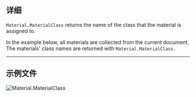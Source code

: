 ## 详细
`Material.MaterialClass` returns the name of the class that the material is assigned to.

In the example below, all materials are collected from the current document. The materials' class names are returned with `Material.MaterialClass`.
___
## 示例文件

![Material.MaterialClass](./Revit.Elements.Material.MaterialClass_img.jpg)
